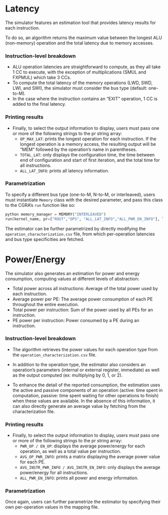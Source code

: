 # Latency
The simulator features an estimation tool that provides latency results for each instruction.

To do so, an algorithm returns the maximum value between the longest ALU (non-memory) operation and the total latency due to memory accesses.

### Instruction-level breakdown
* ALU operation latencies are straightforward to compute, as they all take 1 CC to execute, with the exception of multiplications (SMUL and FXPMUL) which take 3 CCs. 
* To compute the total latency of the memory operations (LWD, SWD, LWI, and SWI), the simulator must consider the bus type (default: one-to-M).
* In the case where the instruction contains an “EXIT” operation, 1 CC is added to the final latency.
### Printing results
* Finally, to select the output information to display, users must pass one or more of the following strings to the pr string array:
    * `OP_MAX_LAT`: prints the longest operation for each instruction. If the longest operation is a memory access, the resulting output will be “MEM” followed by the operation’s name in parentheses.
    * `TOTAL_LAT`: only displays the configuration time, the time between end of configuration and start of first iteration, and the total time for all instructions.
    * `ALL_LAT_INFO`: prints all latency information.

### Parametrization
To specify a different bus type (one-to-M, N-to-M, or interleaved), users must instantiate `Memory` class with the desired parameter, and pass this class to the CGRA’s `run` function like so:


```python
python memory_manager = MEMORY("INTERLEAVED")
run(kernel_name, pr=["ROUT","OPS", "ALL_LAT_INFO","ALL_PWR_EN_INFO"], load_addrs=load_addrs, store_addrs=store_addrs, limit = 300, memory_manager=memory_manager)
```

The estimator can be further parametrized by directly modifying the `operation_characterization.csv` file, from which per-operation latencies and bus type specificities are fetched.

# Power/Energy

The simulator also generates an estimation for power and energy consumption, computing values at different levels of abstraction:

* Total power across all instructions: Average of the total power used by each instruction.
* Average power per PE: The average power consumption of each PE throughout the entire execution.
* Total power per instruction: Sum of the power used by all PEs for an instruction.
* PE power per instruction: Power consumed by a PE during an instruction.

### Instruction-level breakdown

* The algorithm retrieves the power values for each operation type from the `operation_characterization.csv` file. 
* In addition to the operation type, the estimator also considers an operation’s parameters (internal or external register, immediate) as well as the output computed (ex: multiplying by 0, 1, or 2). 


* To enhance the detail of the reported consumption, the estimation uses the active and passive components of an operation (active: time spent in computation, passive: time spent waiting for other operations to finish) when these values are available. In the absence of this information, it can also directly generate an average value by fetching from the characterization file.

### Printing results
* Finally, to select the output information to display, users must pass one or more of the following strings to the pr string array:
    * `PWR_OP / EN_OP`: displays the average power/energy for each operation, as well as a total value per instruction.
    * `AVG_OP_PWR_INFO`: prints a matrix displaying the average power value for each PE.
    * `AVG_INSTR_PWR_INFO / AVG_INSTR_EN_INFO`: only displays the average power/energy for all instructions.
    * `ALL_PWR_EN_INFO`: prints all power and energy information.

### Parametrization

Once again, users can further parametrize the estimator by specifying their own per-operation values in the mapping file. 






